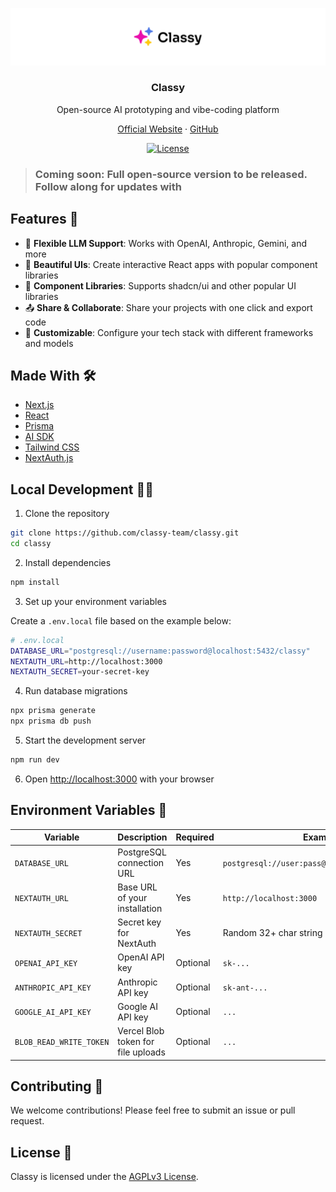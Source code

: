 ![classy-banner](banner.svg)

<div align="center">
  <h3 align="center">Classy</h3>
  <p>Open-source AI prototyping and vibe-coding platform</p>
</div>

<p align="center">
  <a href="https://classy.dev">Official Website</a>
  ·
  <a href="https://github.com/classy-team/classy">GitHub</a>
</p>

<div align="center">
  <a href="https://github.com/classy-team/classy/blob/main/LICENSE"><img alt="License" src="https://img.shields.io/badge/license-AGPL--3.0-purple"></a>
</div>

> ### Coming soon: Full open-source version to be released. Follow along for updates with

## Features 💫

- 🧠 **Flexible LLM Support**: Works with OpenAI, Anthropic, Gemini, and more
- 🎨 **Beautiful UIs**: Create interactive React apps with popular component libraries
- 🧩 **Component Libraries**: Supports shadcn/ui and other popular UI libraries
- 📤 **Share & Collaborate**: Share your projects with one click and export code
- 🔧 **Customizable**: Configure your tech stack with different frameworks and models

## Made With 🛠️

- [Next.js](https://nextjs.org)
- [React](https://reactjs.org)
- [Prisma](https://prisma.io)
- [AI SDK](https://github.com/vercel/ai)
- [Tailwind CSS](https://tailwindcss.com)
- [NextAuth.js](https://next-auth.js.org)

## Local Development 🧑‍💻

1. Clone the repository

```bash
git clone https://github.com/classy-team/classy.git
cd classy
```

2. Install dependencies

```bash
npm install
```

3. Set up your environment variables

Create a `.env.local` file based on the example below:

```bash
# .env.local
DATABASE_URL="postgresql://username:password@localhost:5432/classy"
NEXTAUTH_URL=http://localhost:3000
NEXTAUTH_SECRET=your-secret-key
```

4. Run database migrations

```bash
npx prisma generate
npx prisma db push
```

5. Start the development server

```bash
npm run dev
```

6. Open [http://localhost:3000](http://localhost:3000) with your browser

## Environment Variables 🔐

| Variable                | Description                        | Required | Example                                        |
| ----------------------- | ---------------------------------- | -------- | ---------------------------------------------- |
| `DATABASE_URL`          | PostgreSQL connection URL          | Yes      | `postgresql://user:pass@localhost:5432/classy` |
| `NEXTAUTH_URL`          | Base URL of your installation      | Yes      | `http://localhost:3000`                        |
| `NEXTAUTH_SECRET`       | Secret key for NextAuth            | Yes      | Random 32+ char string                         |
| `OPENAI_API_KEY`        | OpenAI API key                     | Optional | `sk-...`                                       |
| `ANTHROPIC_API_KEY`     | Anthropic API key                  | Optional | `sk-ant-...`                                   |
| `GOOGLE_AI_API_KEY`     | Google AI API key                  | Optional | `...`                                          |
| `BLOB_READ_WRITE_TOKEN` | Vercel Blob token for file uploads | Optional | `...`                                          |

## Contributing 🤝

We welcome contributions! Please feel free to submit an issue or pull request.

## License 📝

Classy is licensed under the [AGPLv3 License](LICENSE).
